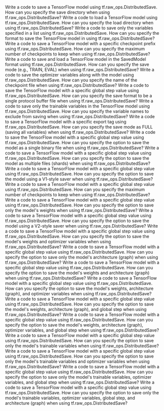 Write a code to save a TensorFlow model using tf.raw_ops.DistributedSave.
How can you specify the save directory when using tf.raw_ops.DistributedSave?
Write a code to load a TensorFlow model using tf.raw_ops.DistributedSave.
How can you specify the load directory when using tf.raw_ops.DistributedSave?
Write a code to save only the variables specified in a list using tf.raw_ops.DistributedSave.
How can you specify the format to save the TensorFlow model in using tf.raw_ops.DistributedSave?
Write a code to save a TensorFlow model with a specific checkpoint prefix using tf.raw_ops.DistributedSave.
How can you specify the maximum number of checkpoints to keep when using tf.raw_ops.DistributedSave?
Write a code to save and load a TensorFlow model in the SavedModel format using tf.raw_ops.DistributedSave.
How can you specify the save mode (e.g., TRAIN, EVAL) when using tf.raw_ops.DistributedSave?
Write a code to save the optimizer variables along with the model using tf.raw_ops.DistributedSave.
How can you specify the name of the checkpoint file when using tf.raw_ops.DistributedSave?
Write a code to save the TensorFlow model with a specific global step value using tf.raw_ops.DistributedSave.
How can you specify the save format to be a single protocol buffer file when using tf.raw_ops.DistributedSave?
Write a code to save only the trainable variables in the TensorFlow model using tf.raw_ops.DistributedSave.
How can you specify the variable names to exclude from saving when using tf.raw_ops.DistributedSave?
Write a code to save a TensorFlow model with a specific export tag using tf.raw_ops.DistributedSave.
How can you specify the save mode as FULL (saving all variables) when using tf.raw_ops.DistributedSave?
Write a code to save the TensorFlow model with a specific global step value using tf.raw_ops.DistributedSave.
How can you specify the option to save the model as a single binary file when using tf.raw_ops.DistributedSave?
Write a code to save a TensorFlow model with a specific global step value using tf.raw_ops.DistributedSave.
How can you specify the option to save the model as multiple files (shards) when using tf.raw_ops.DistributedSave?
Write a code to save a TensorFlow model with a specific global step value using tf.raw_ops.DistributedSave.
How can you specify the option to save the model using a V1-style saver when using tf.raw_ops.DistributedSave?
Write a code to save a TensorFlow model with a specific global step value using tf.raw_ops.DistributedSave.
How can you specify the maximum number of checkpoints to keep when using tf.raw_ops.DistributedSave?
Write a code to save a TensorFlow model with a specific global step value using tf.raw_ops.DistributedSave.
How can you specify the option to save only the model's weights when using tf.raw_ops.DistributedSave?
Write a code to save a TensorFlow model with a specific global step value using tf.raw_ops.DistributedSave.
How can you specify the option to save the model using a V2-style saver when using tf.raw_ops.DistributedSave?
Write a code to save a TensorFlow model with a specific global step value using tf.raw_ops.DistributedSave.
How can you specify the option to save the model's weights and optimizer variables when using tf.raw_ops.DistributedSave?
Write a code to save a TensorFlow model with a specific global step value using tf.raw_ops.DistributedSave.
How can you specify the option to save only the model's architecture (graph) when using tf.raw_ops.DistributedSave?
Write a code to save a TensorFlow model with a specific global step value using tf.raw_ops.DistributedSave.
How can you specify the option to save the model's weights and architecture (graph) when using tf.raw_ops.DistributedSave?
Write a code to save a TensorFlow model with a specific global step value using tf.raw_ops.DistributedSave.
How can you specify the option to save the model's weights, architecture (graph), and optimizer variables when using tf.raw_ops.DistributedSave?
Write a code to save a TensorFlow model with a specific global step value using tf.raw_ops.DistributedSave.
How can you specify the option to save the model's weights, architecture (graph), and global step when using tf.raw_ops.DistributedSave?
Write a code to save a TensorFlow model with a specific global step value using tf.raw_ops.DistributedSave.
How can you specify the option to save the model's weights, architecture (graph), optimizer variables, and global step when using tf.raw_ops.DistributedSave?
Write a code to save a TensorFlow model with a specific global step value using tf.raw_ops.DistributedSave.
How can you specify the option to save only the model's trainable variables when using tf.raw_ops.DistributedSave?
Write a code to save a TensorFlow model with a specific global step value using tf.raw_ops.DistributedSave.
How can you specify the option to save only the model's trainable variables and optimizer variables when using tf.raw_ops.DistributedSave?
Write a code to save a TensorFlow model with a specific global step value using tf.raw_ops.DistributedSave.
How can you specify the option to save only the model's trainable variables, optimizer variables, and global step when using tf.raw_ops.DistributedSave?
Write a code to save a TensorFlow model with a specific global step value using tf.raw_ops.DistributedSave.
How can you specify the option to save only the model's trainable variables, optimizer variables, global step, and architecture (graph) when using tf.raw_ops.DistributedSave?